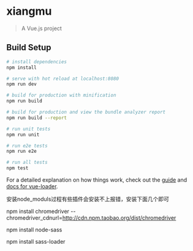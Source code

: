 # xiangmu

> A Vue.js project

## Build Setup

``` bash
# install dependencies
npm install

# serve with hot reload at localhost:8080
npm run dev

# build for production with minification
npm run build

# build for production and view the bundle analyzer report
npm run build --report

# run unit tests
npm run unit

# run e2e tests
npm run e2e

# run all tests
npm test
```

For a detailed explanation on how things work, check out the [guide](http://vuejs-templates.github.io/webpack/) and [docs for vue-loader](http://vuejs.github.io/vue-loader).


安装node_moduls过程有些插件会安装不上报错，安装下面几个即可

npm install chromedriver --chromedriver_cdnurl=http://cdn.npm.taobao.org/dist/chromedriver

npm install node-sass

npm install sass-loader
